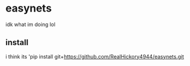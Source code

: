 # easynets
idk what im doing lol

## install

i think its 'pip install git+https://github.com/RealHickory4944/easynets.git
